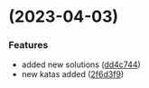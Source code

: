#  (2023-04-03)


### Features

* added new solutions ([dd4c744](https://github.com/keenankhaos/dev/commit/dd4c744e23f84f467c8701bee7e863a264275564))
* new katas added ([2f6d3f9](https://github.com/keenankhaos/dev/commit/2f6d3f91ccd2b8ff14bf33895d7f135f8e44e6f0))




